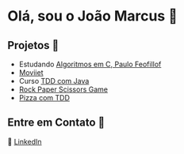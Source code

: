 # Olá, sou o João Marcus 👋

## Projetos :construction: 

* Estudando [Algoritmos em C, Paulo Feofillof](https://github.com/Joaom123/algoritmos)
* [Moviiet](https://github.com/Joaom123/moviee)
* Curso [TDD com Java](https://github.com/Joaom123/TDD-Desenvolvimento-de-Software-Guiado-por-Testes)
* [Rock Paper Scissors Game](https://github.com/Joaom123/rock-paper-scissors)
* [Pizza com TDD](https://github.com/Joaom123/pizza-tdd)

## Entre em Contato :bust_in_silhouette:

💼 [LinkedIn](https://www.linkedin.com/in/joaomarcusmr)
